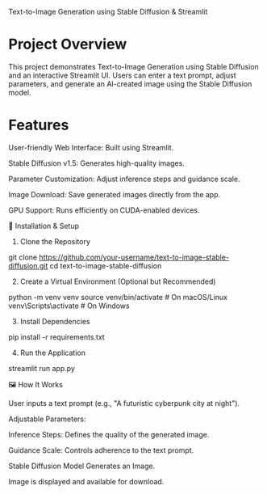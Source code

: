 Text-to-Image Generation using Stable Diffusion & Streamlit
# Project Overview

This project demonstrates Text-to-Image Generation using Stable Diffusion and an interactive Streamlit UI. Users can enter a text prompt, adjust parameters, and generate an AI-created image using the Stable Diffusion model.

# Features

User-friendly Web Interface: Built using Streamlit.

Stable Diffusion v1.5: Generates high-quality images.

Parameter Customization: Adjust inference steps and guidance scale.

Image Download: Save generated images directly from the app.

GPU Support: Runs efficiently on CUDA-enabled devices.



🔧 Installation & Setup

1. Clone the Repository

git clone https://github.com/your-username/text-to-image-stable-diffusion.git
cd text-to-image-stable-diffusion

2. Create a Virtual Environment (Optional but Recommended)

python -m venv venv
source venv/bin/activate  # On macOS/Linux
venv\Scripts\activate     # On Windows

3. Install Dependencies

pip install -r requirements.txt

4. Run the Application

streamlit run app.py

🖼️ How It Works

User inputs a text prompt (e.g., "A futuristic cyberpunk city at night").

Adjustable Parameters:

Inference Steps: Defines the quality of the generated image.

Guidance Scale: Controls adherence to the text prompt.

Stable Diffusion Model Generates an Image.

Image is displayed and available for download.
